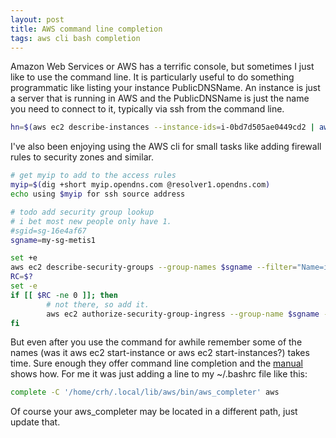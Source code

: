 ```yaml
---
layout: post
title: AWS command line completion
tags: aws cli bash completion
---
```



Amazon Web Services or AWS has a terrific console, but sometimes I just like to use the command line.  It is particularly useful to do something programmatic like listing your instance PublicDNSName.  An instance is just a server that is running in AWS and the PublicDNSName is just the name you need to connect to it, typically via ssh from the command line. 
```bash
hn=$(aws ec2 describe-instances --instance-ids=i-0bd7d505ae0449cd2 | awk '/PublicDnsName/ {print $2 }' | sort -u | tr -d , | tr -d \")
```

I've also been enjoying using the AWS cli for small tasks like adding firewall rules to security zones and similar.
```bash
# get myip to add to the access rules
myip=$(dig +short myip.opendns.com @resolver1.opendns.com)
echo using $myip for ssh source address

# todo add security group lookup
# i bet most new people only have 1.
#sgid=sg-16e4af67
sgname=my-sg-metis1

set +e
aws ec2 describe-security-groups --group-names $sgname --filter="Name=ip-permission.cidr,Values=${myip}/32,Name=ip-permission.from-port,Values=22" | grep -q $myip
RC=$?
set -e
if [[ $RC -ne 0 ]]; then
        # not there, so add it.
        aws ec2 authorize-security-group-ingress --group-name $sgname --protocol tcp --port 22 --cidr ${myip}/32
fi
```

But even after you use the command for awhile remember some of the names (was it aws ec2 start-instance or aws ec2 start-instances?) takes time.  Sure enough they offer command line completion and the [manual](http://docs.aws.amazon.com/cli/latest/userguide/cli-command-completion.html) shows how. For me it was just adding a line to my ~/.bashrc file like this:  
```bash
complete -C '/home/crh/.local/lib/aws/bin/aws_completer' aws
```

Of course your aws_completer may be located in a different path, just update that.
